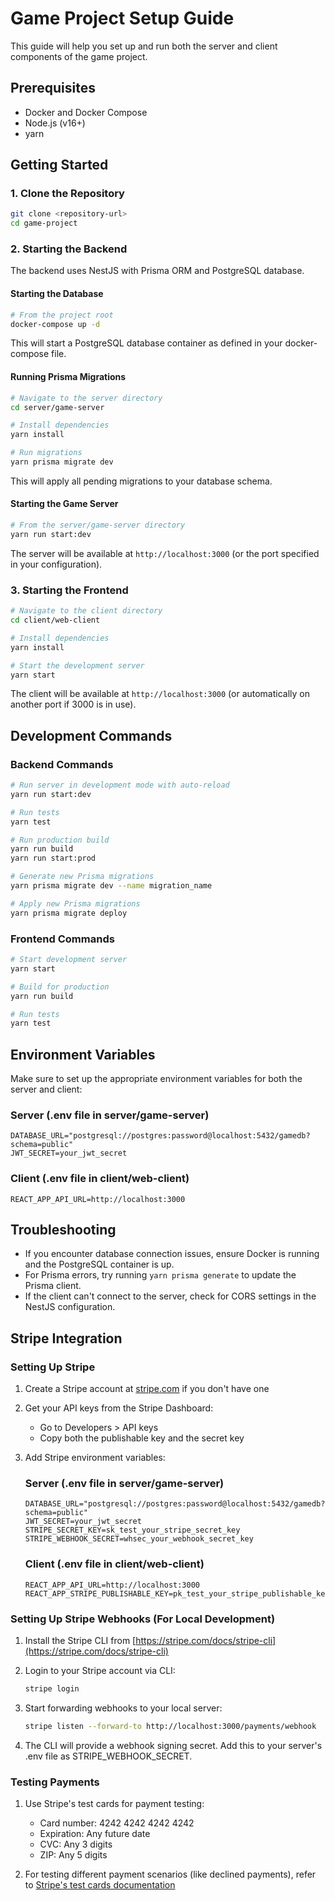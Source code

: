 # Game Project Setup Guide

This guide will help you set up and run both the server and client components of the game project.

## Prerequisites

- Docker and Docker Compose
- Node.js (v16+)
- yarn

## Getting Started

### 1. Clone the Repository

```bash
git clone <repository-url>
cd game-project
```

### 2. Starting the Backend

The backend uses NestJS with Prisma ORM and PostgreSQL database.

#### Starting the Database

```bash
# From the project root
docker-compose up -d
```

This will start a PostgreSQL database container as defined in your docker-compose file.

#### Running Prisma Migrations

```bash
# Navigate to the server directory
cd server/game-server

# Install dependencies
yarn install

# Run migrations
yarn prisma migrate dev
```

This will apply all pending migrations to your database schema.

#### Starting the Game Server

```bash
# From the server/game-server directory
yarn run start:dev
```

The server will be available at `http://localhost:3000` (or the port specified in your configuration).

### 3. Starting the Frontend

```bash
# Navigate to the client directory
cd client/web-client

# Install dependencies
yarn install

# Start the development server
yarn start
```

The client will be available at `http://localhost:3000` (or automatically on another port if 3000 is in use).

## Development Commands

### Backend Commands

```bash
# Run server in development mode with auto-reload
yarn run start:dev

# Run tests
yarn test

# Run production build
yarn run build
yarn run start:prod

# Generate new Prisma migrations
yarn prisma migrate dev --name migration_name

# Apply new Prisma migrations
yarn prisma migrate deploy
```

### Frontend Commands

```bash
# Start development server
yarn start

# Build for production
yarn run build

# Run tests
yarn test
```

## Environment Variables

Make sure to set up the appropriate environment variables for both the server and client:

### Server (.env file in server/game-server)
```
DATABASE_URL="postgresql://postgres:password@localhost:5432/gamedb?schema=public"
JWT_SECRET=your_jwt_secret
```

### Client (.env file in client/web-client)
```
REACT_APP_API_URL=http://localhost:3000
```

## Troubleshooting

- If you encounter database connection issues, ensure Docker is running and the PostgreSQL container is up.
- For Prisma errors, try running `yarn prisma generate` to update the Prisma client.
- If the client can't connect to the server, check for CORS settings in the NestJS configuration.

## Stripe Integration

### Setting Up Stripe

1. Create a Stripe account at [stripe.com](https://stripe.com) if you don't have one

2. Get your API keys from the Stripe Dashboard:
   - Go to Developers > API keys
   - Copy both the publishable key and the secret key

3. Add Stripe environment variables:

   ### Server (.env file in server/game-server)
   ```
   DATABASE_URL="postgresql://postgres:password@localhost:5432/gamedb?schema=public"
   JWT_SECRET=your_jwt_secret
   STRIPE_SECRET_KEY=sk_test_your_stripe_secret_key
   STRIPE_WEBHOOK_SECRET=whsec_your_webhook_secret_key
   ```

   ### Client (.env file in client/web-client)
   ```
   REACT_APP_API_URL=http://localhost:3000
   REACT_APP_STRIPE_PUBLISHABLE_KEY=pk_test_your_stripe_publishable_key
   ```

### Setting Up Stripe Webhooks (For Local Development)

1. Install the Stripe CLI from [https://stripe.com/docs/stripe-cli](https://stripe.com/docs/stripe-cli)

2. Login to your Stripe account via CLI:
   ```bash
   stripe login
   ```

3. Start forwarding webhooks to your local server:
   ```bash
   stripe listen --forward-to http://localhost:3000/payments/webhook
   ```

4. The CLI will provide a webhook signing secret. Add this to your server's .env file as STRIPE_WEBHOOK_SECRET.

### Testing Payments

1. Use Stripe's test cards for payment testing:
   - Card number: 4242 4242 4242 4242
   - Expiration: Any future date
   - CVC: Any 3 digits
   - ZIP: Any 5 digits

2. For testing different payment scenarios (like declined payments), refer to [Stripe's test cards documentation](https://stripe.com/docs/testing#cards)
